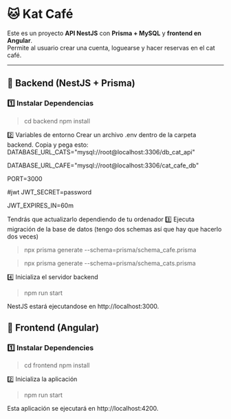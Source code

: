 # 🐱 Kat Café 

Este es un proyecto **API NestJS** con **Prisma + MySQL** y **frontend en Angular**.  
Permite al usuario crear una cuenta, loguearse y hacer reservas en el cat café.


---

## 🚀 Backend (NestJS + Prisma)

### 1️⃣ Instalar Dependencias

> cd backend
> npm install

2️⃣ Variables de entorno
Crear un archivo .env dentro de la carpeta backend.
Copia y pega esto:
DATABASE_URL_CATS="mysql://root@localhost:3306/db_cat_api" 

DATABASE_URL_CAFE="mysql://root@localhost:3306/cat_cafe_db"

PORT=3000

#jwt
JWT_SECRET=password

JWT_EXPIRES_IN=60m

Tendrás que actualizarlo dependiendo de tu ordenador
3️⃣ Ejecuta migración de la base de datos (tengo dos schemas así que hay que hacerlo dos veces)
> npx prisma generate --schema=prisma/schema_cafe.prisma

> npx prisma generate --schema=prisma/schema_cats.prisma

4️⃣ Inicializa el servidor backend
> npm run start

NestJS estará ejecutandose en  http://localhost:3000.

## 🎨 Frontend (Angular)

### 1️⃣ Instalar Dependencies
> cd frontend
> npm install

2️⃣  Inicializa la aplicación

> npm run start

Esta aplicación se ejecutará en  http://localhost:4200.


